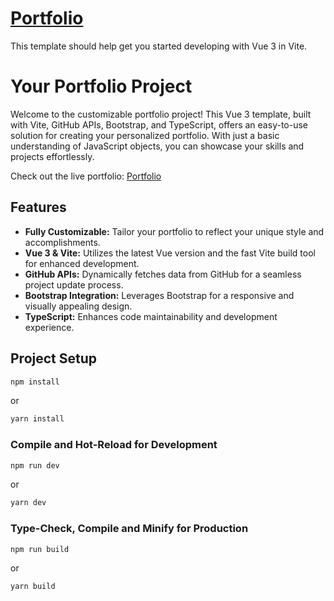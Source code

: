 # [Portfolio](https://map-nimit0703.vercel.app/)

This template should help get you started developing with Vue 3 in Vite.

# Your Portfolio Project

Welcome to the customizable portfolio project! This Vue 3 template, built with Vite, GitHub APIs, Bootstrap, and TypeScript, offers an easy-to-use solution for creating your personalized portfolio. With just a basic understanding of JavaScript objects, you can showcase your skills and projects effortlessly.

Check out the live portfolio: [Portfolio](https://map-nimit0703.vercel.app/)

## Features

- **Fully Customizable:** Tailor your portfolio to reflect your unique style and accomplishments.
- **Vue 3 & Vite:** Utilizes the latest Vue version and the fast Vite build tool for enhanced development.
- **GitHub APIs:** Dynamically fetches data from GitHub for a seamless project update process.
- **Bootstrap Integration:** Leverages Bootstrap for a responsive and visually appealing design.
- **TypeScript:** Enhances code maintainability and development experience.


## Project Setup

```sh
npm install
```
or
```sh
yarn install
```

### Compile and Hot-Reload for Development

```sh
npm run dev
```
or
```sh
yarn dev
```

### Type-Check, Compile and Minify for Production

```sh
npm run build
```
or
```sh
yarn build
```
